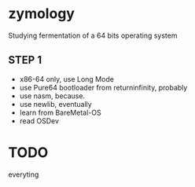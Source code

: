 zymology
========

Studying fermentation of a 64 bits operating system

STEP 1
------

* x86-64 only, use Long Mode
* use Pure64 bootloader from returninfinity, probably
* use nasm, because.
* use newlib, eventually
* learn from BareMetal-OS
* read OSDev

# TODO

everyting
